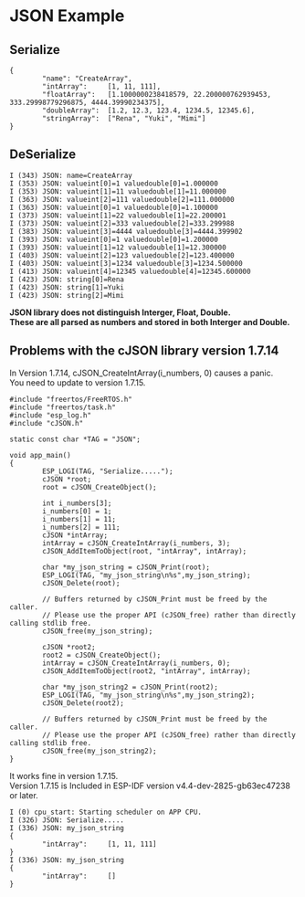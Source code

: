 # JSON Example

## Serialize
```
{
        "name": "CreateArray",
        "intArray":     [1, 11, 111],
        "floatArray":   [1.1000000238418579, 22.200000762939453, 333.29998779296875, 4444.39990234375],
        "doubleArray":  [1.2, 12.3, 123.4, 1234.5, 12345.6],
        "stringArray":  ["Rena", "Yuki", "Mimi"]
}
```

## DeSerialize
```
I (343) JSON: name=CreateArray
I (353) JSON: valueint[0]=1 valuedouble[0]=1.000000
I (353) JSON: valueint[1]=11 valuedouble[1]=11.000000
I (363) JSON: valueint[2]=111 valuedouble[2]=111.000000
I (363) JSON: valueint[0]=1 valuedouble[0]=1.100000
I (373) JSON: valueint[1]=22 valuedouble[1]=22.200001
I (373) JSON: valueint[2]=333 valuedouble[2]=333.299988
I (383) JSON: valueint[3]=4444 valuedouble[3]=4444.399902
I (393) JSON: valueint[0]=1 valuedouble[0]=1.200000
I (393) JSON: valueint[1]=12 valuedouble[1]=12.300000
I (403) JSON: valueint[2]=123 valuedouble[2]=123.400000
I (403) JSON: valueint[3]=1234 valuedouble[3]=1234.500000
I (413) JSON: valueint[4]=12345 valuedouble[4]=12345.600000
I (423) JSON: string[0]=Rena
I (423) JSON: string[1]=Yuki
I (423) JSON: string[2]=Mimi
```

__JSON library does not distinguish Interger, Float, Double.__   
__These are all parsed as numbers and stored in both Interger and Double.__

## Problems with the cJSON library version 1.7.14   
In Version 1.7.14, cJSON_CreateIntArray(i_numbers, 0) causes a panic.   
You need to update to version 1.7.15.   
```
#include "freertos/FreeRTOS.h"
#include "freertos/task.h"
#include "esp_log.h"
#include "cJSON.h"

static const char *TAG = "JSON";

void app_main()
{
        ESP_LOGI(TAG, "Serialize.....");
        cJSON *root;
        root = cJSON_CreateObject();

        int i_numbers[3];
        i_numbers[0] = 1;
        i_numbers[1] = 11;
        i_numbers[2] = 111;
        cJSON *intArray;
        intArray = cJSON_CreateIntArray(i_numbers, 3);
        cJSON_AddItemToObject(root, "intArray", intArray);

        char *my_json_string = cJSON_Print(root);
        ESP_LOGI(TAG, "my_json_string\n%s",my_json_string);
        cJSON_Delete(root);

        // Buffers returned by cJSON_Print must be freed by the caller.
        // Please use the proper API (cJSON_free) rather than directly calling stdlib free.
        cJSON_free(my_json_string);

        cJSON *root2;
        root2 = cJSON_CreateObject();
        intArray = cJSON_CreateIntArray(i_numbers, 0);
        cJSON_AddItemToObject(root2, "intArray", intArray);

        char *my_json_string2 = cJSON_Print(root2);
        ESP_LOGI(TAG, "my_json_string\n%s",my_json_string2);
        cJSON_Delete(root2);

        // Buffers returned by cJSON_Print must be freed by the caller.
        // Please use the proper API (cJSON_free) rather than directly calling stdlib free.
        cJSON_free(my_json_string2);
}
```

It works fine in version 1.7.15.   
Version 1.7.15 is Included in ESP-IDF version v4.4-dev-2825-gb63ec47238 or later.   
```
I (0) cpu_start: Starting scheduler on APP CPU.
I (326) JSON: Serialize.....
I (336) JSON: my_json_string
{
        "intArray":     [1, 11, 111]
}
I (336) JSON: my_json_string
{
        "intArray":     []
}
```

